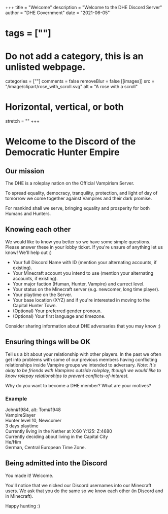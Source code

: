 +++
title = "Welcome"
description = "Welcome to the DHE Discord Server"
author = "DHE Government"
date = "2021-06-05"
# tags = [""]
# Do not add a category, this is an unlisted webpage.
categories = [""]
comments = false
removeBlur = false
[[images]]
  src = "/image/clipart/rose_with_scroll.svg"
  alt = "A rose with a scroll"
  # Horizontal, vertical, or both
  stretch = ""
+++

# Welcome to the Discord of the Democratic Hunter Empire

## Our mission

The DHE is a roleplay nation on the Official Vampirism Server.

To spread equality, democracy, tranquility, protection, and light of day of
tomorrow we come together against Vampires and their dark promise.

For mankind shall we serve, bringing equality and prosperity for both Humans and
Hunters.

## Knowing each other

We would like to know you better so we have some simple questions. Please answer
these in your lobby ticket. If you're unsure of anything let us know! We'll help
out :)

- Your full Discord Name with ID (mention your alternating accounts, if
  existing).
- Your Minecraft account you intend to use (mention your alternating accounts,
  if existing).
- Your major faction (Human, Hunter, Vampire) and currect level.
- Your status on the Minecraft server (e.g. newcomer, long time player).
- Your playtime on the Server.
- Your base location (XYZ) and if you're interested in moving to the Capital
  Hunter Town.
- (Optional) Your preferred gender pronoun.
- (Optional) Your first language and timezone. 

Consider sharing information about DHE adversaries that you may know ;)

## Ensuring things will be OK

Tell us a bit about your relationship with other players. In the past we often
get into problems with some of our previous members having conflicting
relationships inside Vampire groups we intended to adversary. *Note: It's okay
to be friends with Vampires outside roleplay, though we would like to know
rolepay relationships to prevent conflicts-of-interest.*

Why do you want to become a DHE member? What are your motives?

### Example

John#1984, alt: Tom#1948
<br>
VampireSlayer
<br>
Hunter level 10, Newcomer
<br>
3 days playtime
<br>
Currently living in the Nether at X:60 Y:125: Z:4680
<br>
Currently deciding about living in the Capital City
<br>
He/Him
<br>
German, Central European Time Zone.


## Being admitted into the Discord

You made it! Welcome.

You'll notice that we nicked our Discord usernames into our Minecraft users. We
ask that you do the same so we know each other (in Discord and in Minecraft).

Happy hunting :)
